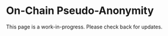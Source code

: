 # On-Chain Pseudo-Anonymity

This page is a work-in-progress. Please check back for updates.

<!-- todo fill-in -->